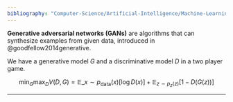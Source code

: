 ```yaml
---
bibliography: "Computer-Science/Artificial-Intelligence/Machine-Learning/papers.bib"
---
```


**Generative adversarial networks (GANs)** are algorithms that can synthesize examples from given data, introduced in @goodfellow2014generative.

We have a generative model $G$ and a discriminative model $D$ in a two player game.

$$
\min_G \max_D V(D, G) = \mathbb{E}\_{x \sim p_{\text{data}}(x) }\left[\log D(x)\right] + \mathbb{E}_{z \sim p_z(z)}\left[ 1 - D(G(z)) \right]
$$

---